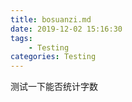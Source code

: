 ```yaml
---
title: bosuanzi.md
date: 2019-12-02 15:16:30
tags: 
	- Testing
categories: Testing
---
```


测试一下能否统计字数